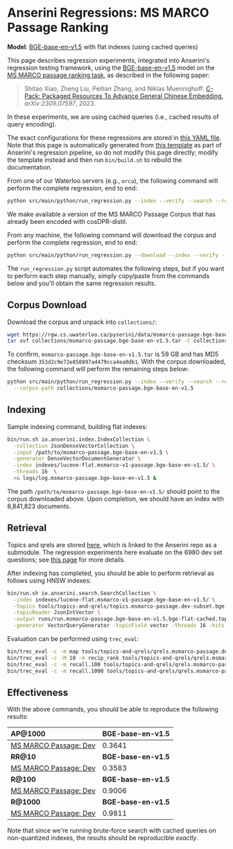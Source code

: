 # Anserini Regressions: MS MARCO Passage Ranking

**Model**: [BGE-base-en-v1.5](https://huggingface.co/BAAI/bge-base-en-v1.5) with flat indexes (using cached queries)

This page describes regression experiments, integrated into Anserini's regression testing framework, using the [BGE-base-en-v1.5](https://huggingface.co/BAAI/bge-base-en-v1.5) model on the [MS MARCO passage ranking task](https://github.com/microsoft/MSMARCO-Passage-Ranking), as described in the following paper:

> Shitao Xiao, Zheng Liu, Peitian Zhang, and Niklas Muennighoff. [C-Pack: Packaged Resources To Advance General Chinese Embedding.](https://arxiv.org/abs/2309.07597) _arXiv:2309.07597_, 2023.

In these experiments, we are using cached queries (i.e., cached results of query encoding).

The exact configurations for these regressions are stored in [this YAML file](../../src/main/resources/regression/msmarco-v1-passage.bge-base-en-v1.5.flat.cached.yaml).
Note that this page is automatically generated from [this template](../../src/main/resources/docgen/templates/msmarco-v1-passage.bge-base-en-v1.5.flat.cached.template) as part of Anserini's regression pipeline, so do not modify this page directly; modify the template instead and then run `bin/build.sh` to rebuild the documentation.

From one of our Waterloo servers (e.g., `orca`), the following command will perform the complete regression, end to end:

```bash
python src/main/python/run_regression.py --index --verify --search --regression msmarco-v1-passage.bge-base-en-v1.5.flat.cached
```

We make available a version of the MS MARCO Passage Corpus that has already been encoded with cosDPR-distil.

From any machine, the following command will download the corpus and perform the complete regression, end to end:

```bash
python src/main/python/run_regression.py --download --index --verify --search --regression msmarco-v1-passage.bge-base-en-v1.5.flat.cached
```

The `run_regression.py` script automates the following steps, but if you want to perform each step manually, simply copy/paste from the commands below and you'll obtain the same regression results.

## Corpus Download

Download the corpus and unpack into `collections/`:

```bash
wget https://rgw.cs.uwaterloo.ca/pyserini/data/msmarco-passage-bge-base-en-v1.5.tar -P collections/
tar xvf collections/msmarco-passage.bge-base-en-v1.5.tar -C collections/
```

To confirm, `msmarco-passage.bge-base-en-v1.5.tar` is 59 GB and has MD5 checksum `353d2c9e72e858897ad479cca4ea0db1`.
With the corpus downloaded, the following command will perform the remaining steps below:

```bash
python src/main/python/run_regression.py --index --verify --search --regression msmarco-v1-passage.bge-base-en-v1.5.flat.cached \
  --corpus-path collections/msmarco-passage.bge-base-en-v1.5
```

## Indexing

Sample indexing command, building flat indexes:

```bash
bin/run.sh io.anserini.index.IndexCollection \
  -collection JsonDenseVectorCollection \
  -input /path/to/msmarco-passage.bge-base-en-v1.5 \
  -generator DenseVectorDocumentGenerator \
  -index indexes/lucene-flat.msmarco-v1-passage.bge-base-en-v1.5/ \
  -threads 16  \
  >& logs/log.msmarco-passage.bge-base-en-v1.5 &
```

The path `/path/to/msmarco-passage.bge-base-en-v1.5/` should point to the corpus downloaded above.
Upon completion, we should have an index with 8,841,823 documents.

## Retrieval

Topics and qrels are stored [here](https://github.com/castorini/anserini-tools/tree/master/topics-and-qrels), which is linked to the Anserini repo as a submodule.
The regression experiments here evaluate on the 6980 dev set questions; see [this page](../../docs/experiments-msmarco-passage.md) for more details.

After indexing has completed, you should be able to perform retrieval as follows using HNSW indexes:

```bash
bin/run.sh io.anserini.search.SearchCollection \
  -index indexes/lucene-flat.msmarco-v1-passage.bge-base-en-v1.5/ \
  -topics tools/topics-and-qrels/topics.msmarco-passage.dev-subset.bge-base-en-v1.5.jsonl.gz \
  -topicReader JsonIntVector \
  -output runs/run.msmarco-passage.bge-base-en-v1.5.bge-flat-cached.topics.msmarco-passage.dev-subset.bge-base-en-v1.5.jsonl.txt \
  -generator VectorQueryGenerator -topicField vector -threads 16 -hits 1000 &
```

Evaluation can be performed using `trec_eval`:

```bash
bin/trec_eval -c -m map tools/topics-and-qrels/qrels.msmarco-passage.dev-subset.txt runs/run.msmarco-passage.bge-base-en-v1.5.bge-flat-cached.topics.msmarco-passage.dev-subset.bge-base-en-v1.5.jsonl.txt
bin/trec_eval -c -M 10 -m recip_rank tools/topics-and-qrels/qrels.msmarco-passage.dev-subset.txt runs/run.msmarco-passage.bge-base-en-v1.5.bge-flat-cached.topics.msmarco-passage.dev-subset.bge-base-en-v1.5.jsonl.txt
bin/trec_eval -c -m recall.100 tools/topics-and-qrels/qrels.msmarco-passage.dev-subset.txt runs/run.msmarco-passage.bge-base-en-v1.5.bge-flat-cached.topics.msmarco-passage.dev-subset.bge-base-en-v1.5.jsonl.txt
bin/trec_eval -c -m recall.1000 tools/topics-and-qrels/qrels.msmarco-passage.dev-subset.txt runs/run.msmarco-passage.bge-base-en-v1.5.bge-flat-cached.topics.msmarco-passage.dev-subset.bge-base-en-v1.5.jsonl.txt
```

## Effectiveness

With the above commands, you should be able to reproduce the following results:

| **AP@1000**                                                                                                  | **BGE-base-en-v1.5**|
|:-------------------------------------------------------------------------------------------------------------|-----------|
| [MS MARCO Passage: Dev](https://github.com/microsoft/MSMARCO-Passage-Ranking)                                | 0.3641    |
| **RR@10**                                                                                                    | **BGE-base-en-v1.5**|
| [MS MARCO Passage: Dev](https://github.com/microsoft/MSMARCO-Passage-Ranking)                                | 0.3583    |
| **R@100**                                                                                                    | **BGE-base-en-v1.5**|
| [MS MARCO Passage: Dev](https://github.com/microsoft/MSMARCO-Passage-Ranking)                                | 0.9006    |
| **R@1000**                                                                                                   | **BGE-base-en-v1.5**|
| [MS MARCO Passage: Dev](https://github.com/microsoft/MSMARCO-Passage-Ranking)                                | 0.9811    |

Note that since we're running brute-force search with cached queries on non-quantized indexes, the results should be reproducible _exactly_.
